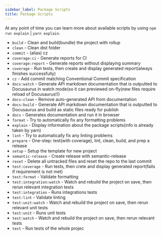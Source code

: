 ```yaml
---
sidebar_label: Package Scripts
title: Package Scripts
---
```


At any point of time you can learn more about available scripts by using `npm run explain` | `yarn explain`.

- `build` - Clean and build(bundle) the project with rollup
- `clean` - Clean dist folder
- `commit` - (alias) cz
- `coverage:ci` - Generate reports for CI
- `coverage:report` - Generate reports without displaying summary
- `coverage` - Run tests, then create and display generated report(always finishes successfully)
- `cz` - Add commit matching Conventional Commit specification
- `docs:watch` - Generate API markdown documentation that is outputted to Docusaurus in watch mode(so it can previewed on-fly(new files require reload of Docusaurus!))
- `docs:clean` - Remove auto-generated API from documentation
- `docs:build` - Generate API markdown documentation that is outputted to Docusaurus and build as static files ready for publish
- `docs` - Generates documentation and run it in browser
- `format` - Try to automatically fix any formatting problems
- `explain` - Display information about the package scripts(info is already taken by yarn)
- `lint` - Try to automatically fix any linting problems
- `prepare` - One-step: test(with coverage), lint, clean, build, and prep a release
- `setup` - Setup the template for new project
- `semantic-release` - Create release with semantic-release
- `reset` - Delete all untracked files and reset the repo to the last commit
- `test:coverage` - Run tests, then crete and display generated report(fails if requirement is not met)
- `test:format` - Validate formatting
- `test:integration:watch` - Watch and rebuild the project on save, then rerun relevant integration tests
- `test:integration` - Runs integrations tests
- `test:lint` - Validate linting
- `test:unit:watch` - Watch and rebuild the project on save, then rerun relevant unit tests
- `test:unit` - Runs unit tests
- `test:watch` - Watch and rebuild the project on save, then rerun relevant tests
- `test` - Run tests of the whole projec
